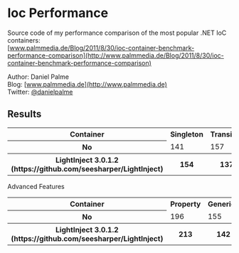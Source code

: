 Ioc Performance
===============

Source code of my performance comparison of the most popular .NET IoC containers:  
[www.palmmedia.de/Blog/2011/8/30/ioc-container-benchmark-performance-comparison](http://www.palmmedia.de/Blog/2011/8/30/ioc-container-benchmark-performance-comparison)

Author: Daniel Palme  
Blog: [www.palmmedia.de](http://www.palmmedia.de)  
Twitter: [@danielpalme](http://twitter.com/danielpalme)  

Results
-------
<table>
<tr><th>Container</th><th>Singleton</th><th>Transient</th><th>Combined</th><th>Complex</th></tr>
<tr><th>No</th><td>141</td><td>157</td><td>159</td><td>190</td></tr>
<tr><th>LightInject 3.0.1.2 (https://github.com/seesharper/LightInject)</th><th>154</th><th>137</th><th>156</th><th>198</th></tr>
</table>
Advanced Features
<table>
<tr><th>Container</th><th>Property</th><th>Generics</th><th>IEnumerable</th><th>Conditional</th><th>Interception</th></tr>
<tr><th>No</th><td>196</td><td>155</td><td>340</td><td>284</td><td></td></tr>
<tr><th>LightInject 3.0.1.2 (https://github.com/seesharper/LightInject)</th><th>213</th><th>142</th><th>215</th><th>256</th><th>1403</th></tr>
</table>
